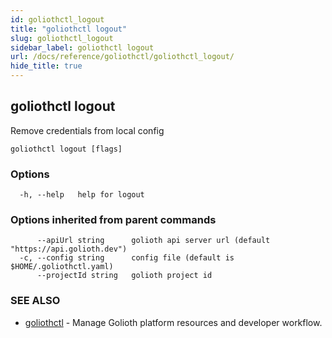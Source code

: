 ```yaml
---
id: goliothctl_logout
title: "goliothctl logout"
slug: goliothctl_logout
sidebar_label: goliothctl logout
url: /docs/reference/goliothctl/goliothctl_logout/
hide_title: true
---
```

## goliothctl logout

Remove credentials from local config

```
goliothctl logout [flags]
```

### Options

```
  -h, --help   help for logout
```

### Options inherited from parent commands

```
      --apiUrl string      golioth api server url (default "https://api.golioth.dev")
  -c, --config string      config file (default is $HOME/.goliothctl.yaml)
      --projectId string   golioth project id
```

### SEE ALSO

* [goliothctl](/docs/reference/goliothctl/goliothctl/)	 - Manage Golioth platform resources and developer workflow.

